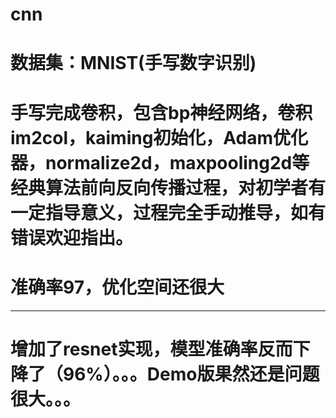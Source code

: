 # cnn
# 数据集：MNIST(手写数字识别) 
# 手写完成卷积，包含bp神经网络，卷积im2col，kaiming初始化，Adam优化器，normalize2d，maxpooling2d等经典算法前向反向传播过程，对初学者有一定指导意义，过程完全手动推导，如有错误欢迎指出。
# 准确率97，优化空间还很大
------------------------
# 增加了resnet实现，模型准确率反而下降了（96%）。。。Demo版果然还是问题很大。。。
